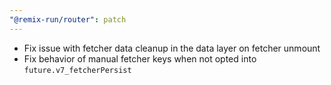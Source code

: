 ```yaml
---
"@remix-run/router": patch
---
```


- Fix issue with fetcher data cleanup in the data layer on fetcher unmount
- Fix behavior of manual fetcher keys when not opted into `future.v7_fetcherPersist`
